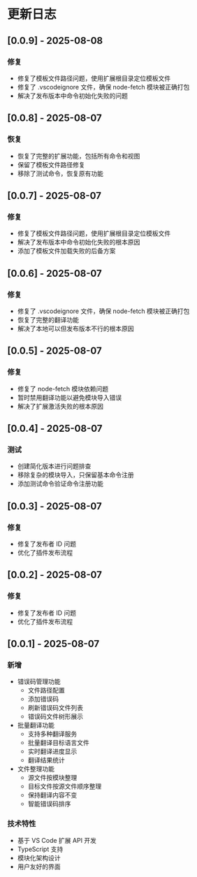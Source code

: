 # 更新日志

## [0.0.9] - 2025-08-08

### 修复

- 修复了模板文件路径问题，使用扩展根目录定位模板文件
- 修复了 .vscodeignore 文件，确保 node-fetch 模块被正确打包
- 解决了发布版本中命令初始化失败的问题

## [0.0.8] - 2025-08-07

### 恢复

- 恢复了完整的扩展功能，包括所有命令和视图
- 保留了模板文件路径修复
- 移除了测试命令，恢复原有功能

## [0.0.7] - 2025-08-07

### 修复

- 修复了模板文件路径问题，使用扩展根目录定位模板文件
- 解决了发布版本中命令初始化失败的根本原因
- 添加了模板文件加载失败的后备方案

## [0.0.6] - 2025-08-07

### 修复

- 修复了 .vscodeignore 文件，确保 node-fetch 模块被正确打包
- 恢复了完整的翻译功能
- 解决了本地可以但发布版本不行的根本原因

## [0.0.5] - 2025-08-07

### 修复

- 修复了 node-fetch 模块依赖问题
- 暂时禁用翻译功能以避免模块导入错误
- 解决了扩展激活失败的根本原因

## [0.0.4] - 2025-08-07

### 测试

- 创建简化版本进行问题排查
- 移除复杂的模块导入，只保留基本命令注册
- 添加测试命令验证命令注册功能

## [0.0.3] - 2025-08-07

### 修复

- 修复了发布者 ID 问题
- 优化了插件发布流程

## [0.0.2] - 2025-08-07

### 修复

- 修复了发布者 ID 问题
- 优化了插件发布流程

## [0.0.1] - 2025-08-07

### 新增

- 错误码管理功能
  - 文件路径配置
  - 添加错误码
  - 刷新错误码文件列表
  - 错误码文件树形展示
- 批量翻译功能
  - 支持多种翻译服务
  - 批量翻译目标语言文件
  - 实时翻译进度显示
  - 翻译结果统计
- 文件整理功能
  - 源文件按模块整理
  - 目标文件按源文件顺序整理
  - 保持翻译内容不变
  - 智能错误码排序

### 技术特性

- 基于 VS Code 扩展 API 开发
- TypeScript 支持
- 模块化架构设计
- 用户友好的界面
